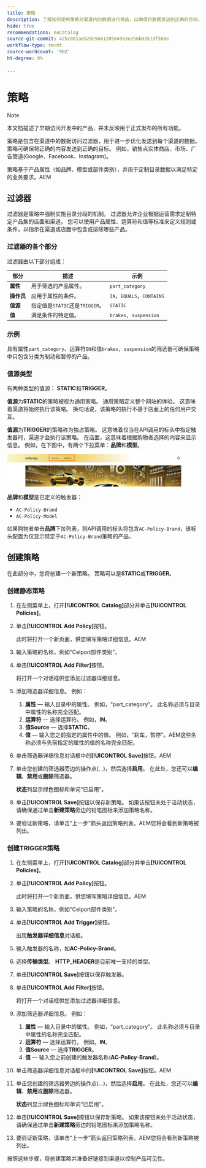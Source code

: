 ```yaml
---
title: 策略
description: 了解如何使用策略对渠道内的数据进行筛选，以确保将数据发送到正确的目标。
hide: true
recommendations: noCatalog
source-git-commit: 425c801a852de566120504563e256b0351df588e
workflow-type: tm+mt
source-wordcount: '902'
ht-degree: 0%

---
```


# 策略

>[!NOTE]
>
>本文档描述了早期访问开发中的产品，并未反映用于正式发布的所有功能。

策略是包含在渠道中的数据访问过滤器，用于进一步优化发送到每个渠道的数据。 策略可确保将正确的内容发送到正确的目标。 例如，销售点实体商店、市场、广告管道(Google、Facebook、Instagram)。

策略基于产品属性（如品牌、模型或部件类别），并用于定制目录数据以满足特定的业务要求。&#x200B;AEM

## 过滤器

过滤器是策略中强制实施目录分段的机制。 过滤器允许企业根据运营需求定制特定产品集的店面和渠道。 您可以使用产品属性、运算符和值等标准来定义规则或条件，以指示在渠道或店面中包含或排除哪些产品。

### 过滤器的各个部分

过滤器由以下部分组成：

| 部分 | 描述 | 示例 |
|---|---|---|
| **属性** | 用于筛选的产品属性。 | `part_category` |
| **操作员** | 应用于属性的条件。 | `IN`，`EQUALS`，`CONTAINS` |
| **值源** | 指定值是`STATIC`还是`TRIGGER`。 | `STATIC` |
| **值** | 满足条件的特定值。 | `brakes, suspension` |

### 示例

具有属性`part_category`、运算符`IN`和值`brakes, suspension`的筛选器可确保策略中只包含分类为制动和暂停的产品。

### 值源类型

有两种类型的值源： **STATIC**&#x200B;和&#x200B;**TRIGGER**。

**值源**&#x200B;为&#x200B;**STATIC**&#x200B;的策略被视为通用策略。 通用策略定义整个网站的体验。 这意味着渠道将始终执行该策略。 换句话说，该策略的执行不基于店面上的任何用户交互。

**值源**&#x200B;为&#x200B;**TRIGGER**&#x200B;的策略称为独占策略。 这意味着仅当在API调用的标头中指定触发器时，渠道才会执行该策略。 在店面，这意味着根据购物者选择的内容来显示信息。 例如，在下图中，有两个下拉菜单：**品牌**&#x200B;和&#x200B;**模型**。

![店面上的触发器值源](../assets/policy-trigger.png)

**品牌**&#x200B;和&#x200B;**模型**&#x200B;是已定义的触发器：

- `AC-Policy-Brand`
- `AC-Policy-Model`

如果购物者单击&#x200B;**品牌**&#x200B;下拉列表，则API调用的标头将包含`AC-Policy-Brand`，该标头配置为仅显示特定于`AC-Policy-Brand`策略的产品。

## 创建策略

在此部分中，您将创建一个新策略。 策略可以是&#x200B;**STATIC**&#x200B;或&#x200B;**TRIGGER**。

### 创建静态策略

1. 在左侧菜单上，打开&#x200B;**[!UICONTROL Catalog]**&#x200B;部分并单击&#x200B;**[!UICONTROL Policies]**。

1. 单击&#x200B;**[!UICONTROL Add Policy]**&#x200B;按钮。

   此时将打开一个新页面，供您填写策略详细信息。&#x200B;AEM

1. 输入策略的名称，例如“Celport部件类别”。

1. 单击&#x200B;**[!UICONTROL Add Filter]**&#x200B;按钮。

   将打开一个对话框供您添加过滤器详细信息。

1. 添加筛选器详细信息。 例如：

   1. **属性** — 输入目录中的属性。 例如，“part_category”。 此名称必须与目录中属性的名称完全匹配。
   1. **运算符** — 选择运算符。 例如，**IN**&#x200B;。
   1. **值Source** — 选择&#x200B;**STATIC**&#x200B;。
   1. **值** — 输入您之前指定的属性中的值。 例如，“刹车，暂停”。&#x200B;AEM这些名称必须与先前指定的属性的值的名称完全匹配。

1. 单击筛选器详细信息对话框中的&#x200B;**[!UICONTROL Save]**&#x200B;按钮。&#x200B;AEM

1. 单击您创建的筛选器旁边的操作点(...)，然后选择&#x200B;**启用**。 在此处，您还可以&#x200B;**编辑**、**禁用**&#x200B;或&#x200B;**删除**&#x200B;筛选器。

   **状态**&#x200B;列显示绿色图标和单词“已启用”。

1. 单击&#x200B;**[!UICONTROL Save]**&#x200B;按钮以保存新策略&#x200B;。 如果该按钮未处于活动状态，请确保通过单击&#x200B;**新建策略**&#x200B;旁边的铅笔图标来添加策略名称。

1. 要验证新策略，请单击“上一步”箭头返回策略列表。&#x200B;AEM您将会看到新策略被列出。

### 创建TRIGGER策略

1. 在左侧菜单上，打开&#x200B;**[!UICONTROL Catalog]**&#x200B;部分并单击&#x200B;**[!UICONTROL Policies]**。

1. 单击&#x200B;**[!UICONTROL Add Policy]**&#x200B;按钮。

   此时将打开一个新页面，供您填写策略详细信息。&#x200B;AEM

1. 输入策略的名称，例如“Celport部件类别”。

1. 单击&#x200B;**[!UICONTROL Add Trigger]**&#x200B;按钮。

   出现&#x200B;**触发器详细信息**&#x200B;对话框。

1. 输入触发器的名称，如&#x200B;**AC-Policy-Brand**。

1. 选择&#x200B;**传输类型**。 **HTTP_HEADER**&#x200B;是目前唯一支持的类型。

1. 单击&#x200B;**[!UICONTROL Save]**&#x200B;按钮以保存触发器。

1. 单击&#x200B;**[!UICONTROL Add Filter]**&#x200B;按钮。

   将打开一个对话框供您添加过滤器详细信息。

1. 添加筛选器详细信息。 例如：

   1. **属性** — 输入目录中的属性。 例如，“part_category”。 此名称必须与目录中属性的名称完全匹配。
   1. **运算符** — 选择运算符。 例如，**IN**&#x200B;。
   1. **值Source** — 选择&#x200B;**TRIGGER**&#x200B;。
   1. **值** — 输入您之前创建的触发器名称(**AC-Policy-Brand**)。

1. 单击筛选器详细信息对话框中的&#x200B;**[!UICONTROL Save]**&#x200B;按钮。&#x200B;AEM

1. 单击您创建的筛选器旁边的操作点(...)，然后选择&#x200B;**启用**。 在此处，您还可以&#x200B;**编辑**、**禁用**&#x200B;或&#x200B;**删除**&#x200B;筛选器。

   **状态**&#x200B;列显示绿色图标和单词“已启用”。

1. 单击&#x200B;**[!UICONTROL Save]**&#x200B;按钮以保存新策略&#x200B;。 如果该按钮未处于活动状态，请确保通过单击&#x200B;**新建策略**&#x200B;旁边的铅笔图标来添加策略名称。

1. 要验证新策略，请单击“上一步”箭头返回策略列表。&#x200B;AEM您将会看到新策略被列出。

按照这些步骤，将创建策略并准备好链接到渠道以控制产品可见性。
